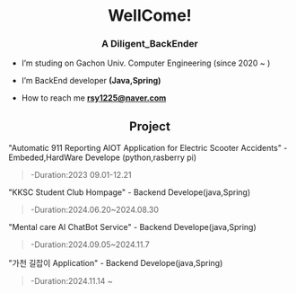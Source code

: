 <h1 align="center">WellCome!</h1>
<h3 align="center">A Diligent_BackEnder</h3>

-  I’m studing on Gachon Univ. Computer Engineering (since 2020 ~ )

- I’m BackEnd developer **(Java,Spring)**

-  How to reach me **rsy1225@naver.com**

  <h2 align="center">Project</h2>

"Automatic 911 Reporting AIOT Application for Electric Scooter Accidents" - Embeded,HardWare Develope (python,rasberry pi)  
>-Duration:2023 09.01-12.21

"KKSC Student Club Hompage" - Backend Develope(java,Spring)   
>-Duration:2024.06.20~2024.08.30

"Mental care AI ChatBot Service" - Backend Develope(java,Spring) 
>-Duration:2024.09.05~2024.11.7

"가천 길잡이 Application" - Backend Develope(java,Spring)
>-Duration:2024.11.14 ~
